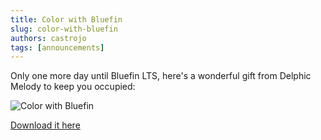 ```yaml
---
title: Color with Bluefin
slug: color-with-bluefin
authors: castrojo
tags: [announcements]
---
```


Only one more day until Bluefin LTS, here's a wonderful gift from Delphic Melody to keep you occupied:

![Color with Bluefin](https://github.com/user-attachments/assets/a4fb09e5-91b5-4f05-967f-23c05704c952)

[Download it here](https://download.projectbluefin.io/color-with-bluefin.pdf)
